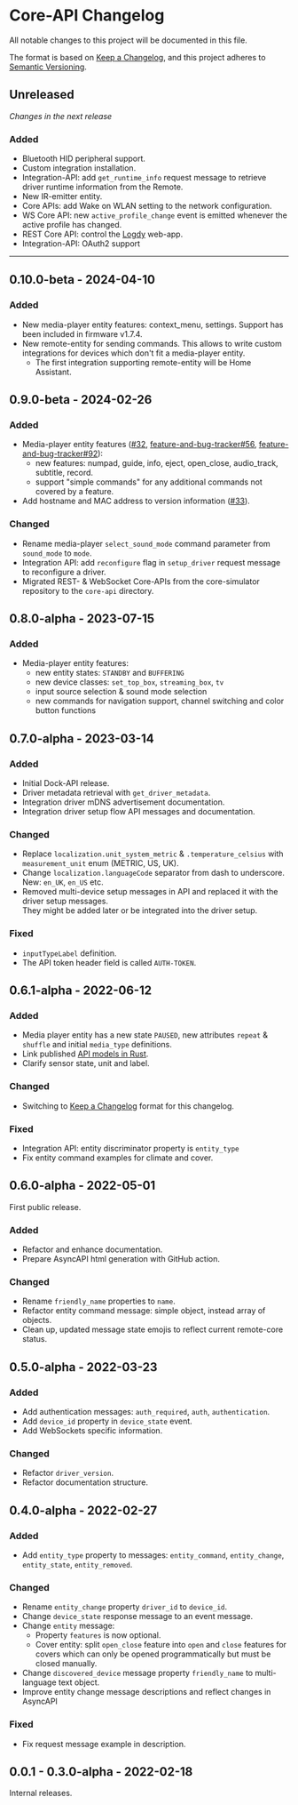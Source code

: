 # Core-API Changelog
All notable changes to this project will be documented in this file.

The format is based on [Keep a Changelog](https://keepachangelog.com/en/1.0.0/),
and this project adheres to [Semantic Versioning](https://semver.org/spec/v2.0.0.html).

## Unreleased

_Changes in the next release_

### Added
- Bluetooth HID peripheral support.
- Custom integration installation. 
- Integration-API: add `get_runtime_info` request message to retrieve driver runtime information from the Remote.
- New IR-emitter entity.
- Core APIs: add Wake on WLAN setting to the network configuration.
- WS Core API: new `active_profile_change` event is emitted whenever the active profile has changed.
- REST Core API: control the [Logdy](https://logdy.dev/) web-app. 
- Integration-API: OAuth2 support

---

## 0.10.0-beta - 2024-04-10
### Added
- New media-player entity features: context_menu, settings. Support has been included in firmware v1.7.4.
- New remote-entity for sending commands. This allows to write custom integrations for devices which don't fit a media-player entity.
  - The first integration supporting remote-entity will be Home Assistant.

## 0.9.0-beta - 2024-02-26
### Added
- Media-player entity features ([#32](https://github.com/unfoldedcircle/core-api/issues/32), [feature-and-bug-tracker#56](https://github.com/unfoldedcircle/feature-and-bug-tracker/issues/56), [feature-and-bug-tracker#92](https://github.com/unfoldedcircle/feature-and-bug-tracker/issues/92)):
  - new features: numpad, guide, info, eject, open_close, audio_track, subtitle, record.
  - support "simple commands" for any additional commands not covered by a feature.
- Add hostname and MAC address to version information ([#33](https://github.com/unfoldedcircle/core-api/issues/33)).

### Changed
- Rename media-player `select_sound_mode` command parameter from `sound_mode` to `mode`.
- Integration API: add `reconfigure` flag in `setup_driver` request message to reconfigure a driver.
- Migrated REST- & WebSocket Core-APIs from the core-simulator repository to the `core-api` directory.

## 0.8.0-alpha - 2023-07-15
### Added
- Media-player entity features:
  - new entity states: `STANDBY` and `BUFFERING`
  - new device classes: `set_top_box`, `streaming_box`, `tv`
  - input source selection & sound mode selection
  - new commands for navigation support, channel switching and color button functions

## 0.7.0-alpha - 2023-03-14
### Added
- Initial Dock-API release.
- Driver metadata retrieval with `get_driver_metadata`.
- Integration driver mDNS advertisement documentation.
- Integration driver setup flow API messages and documentation.

### Changed
- Replace `localization.unit_system_metric` & `.temperature_celsius` with `measurement_unit` enum (METRIC, US, UK). 
- Change `localization.languageCode` separator from dash to underscore. New: `en_UK`, `en_US` etc.
- Removed multi-device setup messages in API and replaced it with the driver setup messages.  
  They might be added later or be integrated into the driver setup.

### Fixed
- `inputTypeLabel` definition.
- The API token header field is called `AUTH-TOKEN`.

## 0.6.1-alpha - 2022-06-12
### Added
- Media player entity has a new state `PAUSED`, new attributes `repeat` & `shuffle` and initial `media_type` definitions.
- Link published [API models in Rust](https://github.com/unfoldedcircle/api-model-rs).
- Clarify sensor state, unit and label.

### Changed
- Switching to [Keep a Changelog](https://keepachangelog.com/en/1.0.0/) format for this changelog.

### Fixed
- Integration API: entity discriminator property is `entity_type`
- Fix entity command examples for climate and cover.

## 0.6.0-alpha - 2022-05-01

First public release.

### Added
- Refactor and enhance documentation.
- Prepare AsyncAPI html generation with GitHub action.

### Changed
- Rename `friendly_name` properties to `name`.
- Refactor entity command message: simple object, instead array of objects.
- Clean up, updated message state emojis to reflect current remote-core status.

## 0.5.0-alpha - 2022-03-23
### Added
- Add authentication messages: `auth_required`, `auth`, `authentication`.
- Add `device_id` property in `device_state` event.
- Add WebSockets specific information.

### Changed
- Refactor `driver_version`.
- Refactor documentation structure.

## 0.4.0-alpha - 2022-02-27
### Added
- Add `entity_type` property to messages: `entity_command`, `entity_change`, `entity_state`, `entity_removed`.

### Changed
- Rename `entity_change` property `driver_id` to `device_id`.
- Change `device_state` response message to an event message.
- Change `entity` message:
  - Property `features` is now optional.
  - Cover entity: split `open_close` feature into `open` and `close` features for covers which can only be opened
    programmatically but must be closed manually.
- Change `discovered_device` message property `friendly_name` to multi-language text object.
- Improve entity change message descriptions and reflect changes in AsyncAPI

### Fixed
- Fix request message example in description.

## 0.0.1 - 0.3.0-alpha - 2022-02-18

Internal releases.
